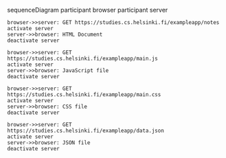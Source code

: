 sequenceDiagram
    participant browser
    participant server

    browser->>server: GET https://studies.cs.helsinki.fi/exampleapp/notes
    activate server
    server->>browser: HTML Document
    deactivate server

    browser->>server: GET https://studies.cs.helsinki.fi/exampleapp/main.js
    activate server
    server->>browser: JavaScript file
    deactivate server

    browser->>server: GET https://studies.cs.helsinki.fi/exampleapp/main.css
    activate server
    server->>browser: CSS file
    deactivate server

    browser->>server: GET https://studies.cs.helsinki.fi/exampleapp/data.json
    activate server
    server->>browser: JSON file
    deactivate server